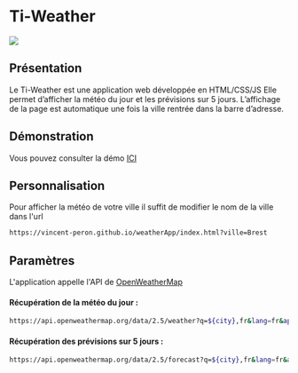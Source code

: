 #  Ti-Weather

![](https://www.zupimages.net/up/22/26/csah.png)


##  Présentation

Le Ti-Weather est une application web développée en HTML/CSS/JS
Elle permet d’afficher la météo du jour et les prévisions sur 5 jours.
L’affichage de la page est automatique une fois la ville rentrée dans la barre d’adresse.


##  Démonstration

Vous pouvez consulter la démo [ICI](https://vincent-peron.github.io/weatherApp/index.html?ville=Nantes)

  
##  Personnalisation
Pour afficher la météo de votre ville il suffit de modifier le nom de la ville dans l'url

```bash
https://vincent-peron.github.io/weatherApp/index.html?ville=Brest
```

##  Paramètres

 L'application appelle l'API de [OpenWeatherMap](https://openweathermap.org/)

#### Récupération de la météo du jour :
```bash
https://api.openweathermap.org/data/2.5/weather?q=${city},fr&lang=fr&appid=c21a75b667d6f7abb81f118dcf8d4611&units=metric
```

#### Récupération des prévisions sur 5 jours :

```bash
https://api.openweathermap.org/data/2.5/forecast?q=${city},fr&lang=fr&appid=c21a75b667d6f7abb81f118dcf8d4611&units=metric
```
